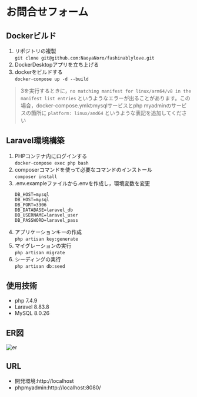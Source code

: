 # お問合せフォーム

## Dockerビルド
1. リポジトリの複製<br>`git clone git@github.com:NaoyaNoro/fashinablylove.git`
2. DockerDesktopアプリを立ち上げる
3. dockerをビルドする<br>`docker-compose up -d --build`
>3を実行するときに，`no matching manifest for linux/arm64/v8 in the manifest list entries` というようなエラーが出ることがあります。この場合，docker-compose.ymlのmysqlサービスとphp myadminのサービスの箇所に `platform: linux/amd64` というような表記を追加してください

## Laravel環境構築
1. PHPコンテナ内にログインする <br>`docker-compose exec php bash`
2. composerコマンドを使って必要なコマンドのインストール <br>`composer install`
3. .env.exampleファイルから.envを作成し，環境変数を変更<br>
   ```
   DB_HOST=mysql
   DB_HOST=mysql
   DB_PORT=3306 
   DB_DATABASE=laravel_db
   DB_USERNAME=laravel_user
   DB_PASSWORD=laravel_pass
   ```  
4. アプリケーションキーの作成<br> `php artisan key:generate`
5. マイグレーションの実行<br> `php artisan migrate`
6. シーディングの実行<br> `php artisan db:seed`

## 使用技術
* php 7.4.9
* Laravel 8.83.8
* MySQL 8.0.26

## ER図
![er](https://github.com/user-attachments/assets/aa9cfd0e-03e6-48c4-a78a-95bfeef5be0f)


## URL
* 開発環境:http://localhost
* phpmyadmin:http://localhost:8080/
